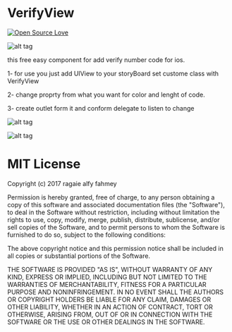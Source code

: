 # VerifyView 
  [![Open Source Love](https://badges.frapsoft.com/os/v1/open-source.svg?v=103)](https://github.com/ellerbrock/open-source-badges/)

  ![alt tag](https://github.com/ragaie/VerifyView/blob/master/screen%20shot/ezgif.com-video-to-gif.gif)


this free easy component for add verify number code for ios.

1- for use you just add UIView to your storyBoard set custome class with VerifyView

2- change proprty from what you want for color and lenght of code.

3- create outlet form it and conform delegate to listen to change

 ![alt tag](https://github.com/ragaie/VerifyView/blob/master/screen%20shot/Screen%20Shot%202017-11-23%20at%202.52.11%20PM.png)
 
  ![alt tag](https://github.com/ragaie/VerifyView/blob/master/screen%20shot/Screen%20Shot%202017-11-23%20at%202.56.38%20PM.png)



# MIT License

Copyright (c) 2017 ragaie alfy fahmey

Permission is hereby granted, free of charge, to any person obtaining a copy
of this software and associated documentation files (the "Software"), to deal
in the Software without restriction, including without limitation the rights
to use, copy, modify, merge, publish, distribute, sublicense, and/or sell
copies of the Software, and to permit persons to whom the Software is
furnished to do so, subject to the following conditions:

The above copyright notice and this permission notice shall be included in all
copies or substantial portions of the Software.

THE SOFTWARE IS PROVIDED "AS IS", WITHOUT WARRANTY OF ANY KIND, EXPRESS OR
IMPLIED, INCLUDING BUT NOT LIMITED TO THE WARRANTIES OF MERCHANTABILITY,
FITNESS FOR A PARTICULAR PURPOSE AND NONINFRINGEMENT. IN NO EVENT SHALL THE
AUTHORS OR COPYRIGHT HOLDERS BE LIABLE FOR ANY CLAIM, DAMAGES OR OTHER
LIABILITY, WHETHER IN AN ACTION OF CONTRACT, TORT OR OTHERWISE, ARISING FROM,
OUT OF OR IN CONNECTION WITH THE SOFTWARE OR THE USE OR OTHER DEALINGS IN THE
SOFTWARE.
